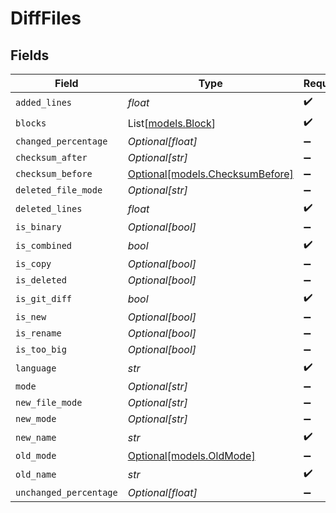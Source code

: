 # DiffFiles


## Fields

| Field                                                          | Type                                                           | Required                                                       | Description                                                    |
| -------------------------------------------------------------- | -------------------------------------------------------------- | -------------------------------------------------------------- | -------------------------------------------------------------- |
| `added_lines`                                                  | *float*                                                        | :heavy_check_mark:                                             | N/A                                                            |
| `blocks`                                                       | List[[models.Block](../models/block.md)]                       | :heavy_check_mark:                                             | N/A                                                            |
| `changed_percentage`                                           | *Optional[float]*                                              | :heavy_minus_sign:                                             | N/A                                                            |
| `checksum_after`                                               | *Optional[str]*                                                | :heavy_minus_sign:                                             | N/A                                                            |
| `checksum_before`                                              | [Optional[models.ChecksumBefore]](../models/checksumbefore.md) | :heavy_minus_sign:                                             | N/A                                                            |
| `deleted_file_mode`                                            | *Optional[str]*                                                | :heavy_minus_sign:                                             | N/A                                                            |
| `deleted_lines`                                                | *float*                                                        | :heavy_check_mark:                                             | N/A                                                            |
| `is_binary`                                                    | *Optional[bool]*                                               | :heavy_minus_sign:                                             | N/A                                                            |
| `is_combined`                                                  | *bool*                                                         | :heavy_check_mark:                                             | N/A                                                            |
| `is_copy`                                                      | *Optional[bool]*                                               | :heavy_minus_sign:                                             | N/A                                                            |
| `is_deleted`                                                   | *Optional[bool]*                                               | :heavy_minus_sign:                                             | N/A                                                            |
| `is_git_diff`                                                  | *bool*                                                         | :heavy_check_mark:                                             | N/A                                                            |
| `is_new`                                                       | *Optional[bool]*                                               | :heavy_minus_sign:                                             | N/A                                                            |
| `is_rename`                                                    | *Optional[bool]*                                               | :heavy_minus_sign:                                             | N/A                                                            |
| `is_too_big`                                                   | *Optional[bool]*                                               | :heavy_minus_sign:                                             | N/A                                                            |
| `language`                                                     | *str*                                                          | :heavy_check_mark:                                             | N/A                                                            |
| `mode`                                                         | *Optional[str]*                                                | :heavy_minus_sign:                                             | N/A                                                            |
| `new_file_mode`                                                | *Optional[str]*                                                | :heavy_minus_sign:                                             | N/A                                                            |
| `new_mode`                                                     | *Optional[str]*                                                | :heavy_minus_sign:                                             | N/A                                                            |
| `new_name`                                                     | *str*                                                          | :heavy_check_mark:                                             | N/A                                                            |
| `old_mode`                                                     | [Optional[models.OldMode]](../models/oldmode.md)               | :heavy_minus_sign:                                             | N/A                                                            |
| `old_name`                                                     | *str*                                                          | :heavy_check_mark:                                             | N/A                                                            |
| `unchanged_percentage`                                         | *Optional[float]*                                              | :heavy_minus_sign:                                             | N/A                                                            |